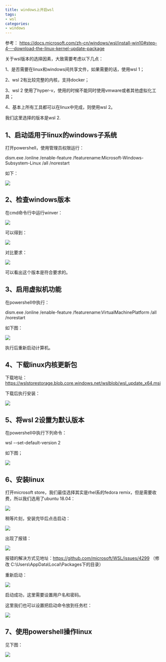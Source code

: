 ```yaml
---
title: windows上开启wsl
tags:
- wsl
categories:
- windows
---
```




参考： https://docs.microsoft.com/zh-cn/windows/wsl/install-win10#step-4---download-the-linux-kernel-update-package 

关于wsl版本的选择因素，大致需要考虑以下几点：

1、是否需要在linux和windows间共享文件，如果需要的话，使用wsl 1；

2、wsl 2有比较完整的内核，支持docker；

3、wsl 2 使用了hyper-v，使用的时候不能同时使用vmware或者其他虚拟化工具；

4、基本上所有工具都可以在linux中完成，则使用wsl 2。

我们这里选择的版本是wsl 2.

## 1、启动适用于linux的windows子系统

打开powershell，使用管理员权限运行：

dism.exe /online /enable-feature /featurename:Microsoft-Windows-Subsystem-Linux /all /norestart

如下：

![](https://images-pigo.oss-cn-beijing.aliyuncs.com/image-20210504192416915.png)

## 2、检查windows版本

在cmd命令行中运行winver：

![](https://images-pigo.oss-cn-beijing.aliyuncs.com/image-20210504192749931.png)

可以得到：

![](https://images-pigo.oss-cn-beijing.aliyuncs.com/image-20210504192857498.png)

对比要求：

![](https://images-pigo.oss-cn-beijing.aliyuncs.com/image-20210504193110001.png)

可以看出这个版本是符合要求的。

## 3、启用虚拟机功能

在powershell中执行：

dism.exe /online /enable-feature /featurename:VirtualMachinePlatform /all /norestart

如下图：

![](https://images-pigo.oss-cn-beijing.aliyuncs.com/image-20210504193306320.png)

执行后重新启动计算机。

## 4、下载linux内核更新包

下载地址： https://wslstorestorage.blob.core.windows.net/wslblob/wsl_update_x64.msi 

下载后执行安装：

![](https://images-pigo.oss-cn-beijing.aliyuncs.com/image-20210504194325690.png)

## 5、将wsl 2设置为默认版本

在powershell中执行下列命令：

wsl --set-default-version 2

如下图；

![](https://images-pigo.oss-cn-beijing.aliyuncs.com/image-20210504194533402.png)

## 6、安装linux

打开microsoft store，我们最佳选择其实是rhel系的fedora remix，但是需要收费，所以我们选用了ubuntu 18.04：

![](https://images-pigo.oss-cn-beijing.aliyuncs.com/image-20210504195612868.png)

稍等片刻，安装完毕后点击启动：

![](https://images-pigo.oss-cn-beijing.aliyuncs.com/image-20210504195716743.png)

出现了报错：

![](https://images-pigo.oss-cn-beijing.aliyuncs.com/image-20210504195933431.png)

报错的解决方式见地址：https://github.com/microsoft/WSL/issues/4299 （修改 C:\Users<your user name>\AppData\Local\Packages下的目录）

重新启动：

![](https://images-pigo.oss-cn-beijing.aliyuncs.com/image-20210504200439074.png)

启动成功，这里需要设置用户名和密码。

这里我们也可以设置把启动命令放到任务栏：

![](https://images-pigo.oss-cn-beijing.aliyuncs.com/image-20210504200946122.png)

## 7、使用powershell操作linux

见下图：

![](https://images-pigo.oss-cn-beijing.aliyuncs.com/image-20210504201621290.png)